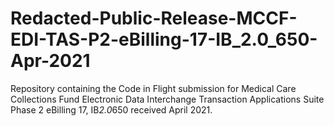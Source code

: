 # Redacted-Public-Release-MCCF-EDI-TAS-P2-eBilling-17-IB_2.0_650-Apr-2021
Repository containing the Code in Flight submission for Medical Care Collections Fund Electronic Data Interchange Transaction Applications Suite Phase 2 eBilling 17, IB*2.0*650 received April 2021.

